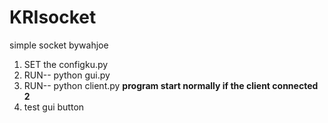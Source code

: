 # KRIsocket
simple socket bywahjoe

1. SET the configku.py
2. RUN-- python gui.py
3. RUN-- python client.py **program start normally if the client connected 2**
4. test gui button
